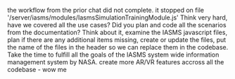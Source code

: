 the workflow from the prior chat did not complete.  it stopped on file '/server/iasms/modules/IasmsSimulationTrainingModule.js' Think very hard, have we covered all the use cases? Did you plan and code all the scenarios from the documentation? Think about it, examine the IASMS javascript files, plan if there are any additional items missing, create or update the files, put the name of the files in the header so we can replace them in the codebase. Take the time to fulfill all the goals of the IASMS system wide information management system by NASA. create more AR/VR features accross all the codebase - wow me
